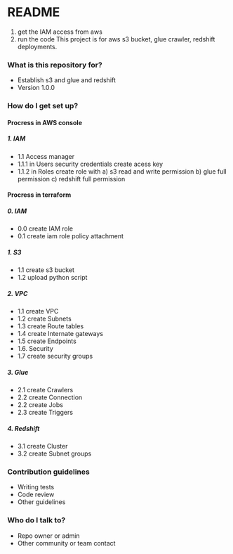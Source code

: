 # README #
1. get the IAM access from aws
2. run the code
This project is for aws s3 bucket, glue crawler, redshift deployments.
### What is this repository for? ###
* Establish s3 and glue and redshift
* Version 1.0.0
### How do I get set up? ###
#### Procress in AWS console ####
##### 1. IAM #####
*	1.1 Access manager
* 	1.1.1 in Users security credentials create acess key
* 	1.1.2 in Roles create role with a) s3 read and write permission b) glue full permission c) redshift full permission
#### Procress in terraform ####
##### 0. IAM #####
* 0.0 create IAM role
* 0.1 create iam role policy attachment
##### 1. S3 #####
* 1.1 create s3 bucket
* 1.2 upload python script
##### 2. VPC #####
* 1.1 create VPC
* 1.2 create Subnets
* 1.3 create Route tables
* 1.4 create Internate gateways 
* 1.5 create Endpoints
* 1.6. Security
* 1.7 create security groups
##### 3. Glue #####
* 2.1 create Crawlers
* 2.2 create Connection
* 2.2 create Jobs
* 2.3 create Triggers
##### 4. Redshift #####
* 3.1 create Cluster
* 3.2 create Subnet groups
### Contribution guidelines ###
* Writing tests
* Code review
* Other guidelines
### Who do I talk to? ###
* Repo owner or admin
* Other community or team contact